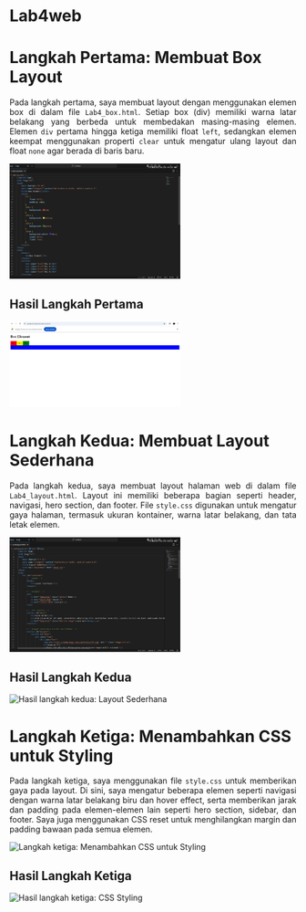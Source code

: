 # Lab4web
<title>Penjelasan Langkah-Langkah Tugas Lab 4</title>

<h1>Langkah Pertama: Membuat Box Layout</h1>
<p align="justify">
    Pada langkah pertama, saya membuat layout dengan menggunakan elemen box di dalam file <code>Lab4_box.html</code>. 
    Setiap box (div) memiliki warna latar belakang yang berbeda untuk membedakan masing-masing elemen. 
    Elemen <code>div</code> pertama hingga ketiga memiliki float <code>left</code>, sedangkan elemen keempat menggunakan properti <code>clear</code> 
    untuk mengatur ulang layout dan float <code>none</code> agar berada di baris baru.
</p>
<img src="Screenshot 2024-10-22 100530.png" width="300" height="auto" alt="Langkah pertama: Membuat Box Layout">

<h2>Hasil Langkah Pertama</h2>
<img src="Screenshot 2024-10-22 100542.png" width="300" height="auto" title="Hasil langkah pertama" alt="Hasil langkah pertama: Box Layout">

<h1>Langkah Kedua: Membuat Layout Sederhana</h1>
<p align="justify">
    Pada langkah kedua, saya membuat layout halaman web di dalam file <code>Lab4_layout.html</code>. 
    Layout ini memiliki beberapa bagian seperti header, navigasi, hero section, dan footer. 
    File <code>style.css</code> digunakan untuk mengatur gaya halaman, termasuk ukuran kontainer, warna latar belakang, dan tata letak elemen.
</p>
<img src="Screenshot 2024-10-22 100645.png" width="300" height="auto" alt="Langkah kedua: Membuat Layout Sederhana">

<h2>Hasil Langkah Kedua</h2>
<img src="" width="300" height="auto" title="Hasil langkah kedua" alt="Hasil langkah kedua: Layout Sederhana">

<h1>Langkah Ketiga: Menambahkan CSS untuk Styling</h1>
<p align="justify">
    Pada langkah ketiga, saya menggunakan file <code>style.css</code> untuk memberikan gaya pada layout. 
    Di sini, saya mengatur beberapa elemen seperti navigasi dengan warna latar belakang biru dan hover effect, 
    serta memberikan jarak dan padding pada elemen-elemen lain seperti hero section, sidebar, dan footer.
    Saya juga menggunakan CSS reset untuk menghilangkan margin dan padding bawaan pada semua elemen.
</p>
<img src="" width="300" height="auto" alt="Langkah ketiga: Menambahkan CSS untuk Styling">

<h2>Hasil Langkah Ketiga</h2>
<img src="" width="300" height="auto" title="Hasil langkah ketiga" alt="Hasil langkah ketiga: CSS Styling">

